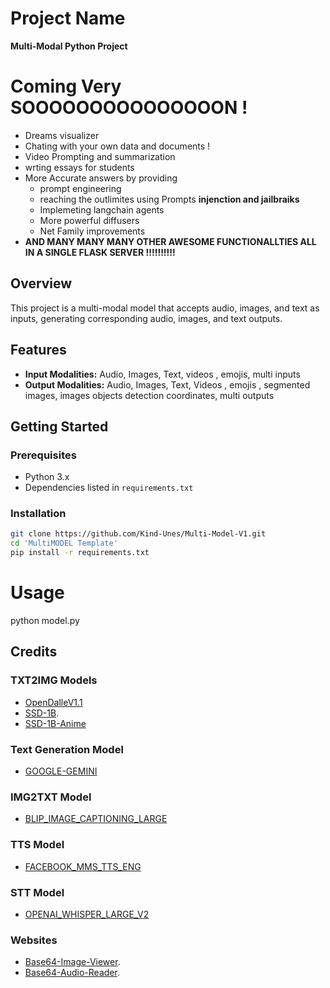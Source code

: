 # Project Name

**Multi-Modal Python Project**

# Coming Very SOOOOOOOOOOOOOOON !
- Dreams visualizer 
- Chating with your own data and documents !
- Video Prompting and summarization
- wrting essays for students
- More Accurate answers by providing
  - prompt engineering
  - reaching the outlimites using Prompts **injenction and jailbraiks**
  -  Implemeting langchain agents
  -  More powerful diffusers
  -  Net Family improvements
- **AND MANY MANY MANY OTHER AWESOME FUNCTIONALLTIES ALL IN A SINGLE FLASK SERVER !!!!!!!!!!**
## Overview

This project is a multi-modal model that accepts audio, images, and text as inputs, generating corresponding audio, images, and text outputs.

## Features

- **Input Modalities:** Audio, Images, Text, videos , emojis, multi inputs
- **Output Modalities:** Audio, Images, Text, Videos , emojis , segmented images, images objects detection coordinates, multi outputs

## Getting Started

### Prerequisites

- Python 3.x
- Dependencies listed in `requirements.txt`

### Installation

```bash
git clone https://github.com/Kind-Unes/Multi-Model-V1.git
cd 'MultiMODEL Template'
pip install -r requirements.txt
```
# Usage

python model.py

## Credits

### TXT2IMG Models

- [OpenDalleV1.1](https://huggingface.co/dataautogpt3/OpenDalleV1.1)
- [SSD-1B](https://huggingface.co/segmind/SSD-1B).
- [SSD-1B-Anime](https://huggingface.co/furusu/SSD-1B-anime)

### Text Generation Model

- [GOOGLE-GEMINI](https://deepmind.google/technologies/gemini/#introduction)

### IMG2TXT Model

- [BLIP_IMAGE_CAPTIONING_LARGE](https://huggingface.co/Salesforce/blip-image-captioning-large)

### TTS Model

- [FACEBOOK_MMS_TTS_ENG](https://huggingface.co/models/facebook/mms-tts-eng)

### STT Model

- [OPENAI_WHISPER_LARGE_V2](https://huggingface.co/openai/whisper-large-v2)


### Websites
- [Base64-Image-Viewer](https://base64-viewer.onrender.com).
- [Base64-Audio-Reader](https://base64.guru/converter/decode/audio).


